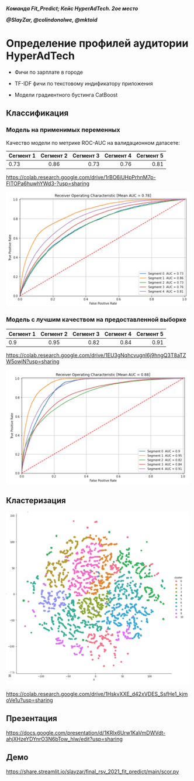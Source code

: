 ***Команда Fit_Predict; Кейс HyperAdTech. 2ое место***

***@SlayZar, @colindonolwe, @mktoid***

# Определение профилей аудитории HyperAdTech

- Фичи по зарплате в городе

- TF-IDF фичи по текстовому индификатору приложения

- Модели градиентного бустинга CatBoost


## Классификация

### Модель на применимых переменных

Качество модели по метрике ROC-AUC на валидационном датасете:

| Сегмент 1   | Сегмент 2   | Сегмент 3   | Сегмент 4   | Сегмент 5  |
| ----------- |:-----------:| -----------:| -----------:| ----------:|
| 0.73        | 0.86        | 0.73        | 0.76        | 0.81       |


https://colab.research.google.com/drive/1rBO6iUHpPrhnM7p-FlTOPa6huwhYWd3-?usp=sharing

<img src="/data/roc.png" width="500" />

### Модель с лучшим качеством на предоставленной выборке

| Сегмент 1   | Сегмент 2   | Сегмент 3   | Сегмент 4   | Сегмент 5  |
| ----------- |:-----------:| -----------:| -----------:| ----------:|
| 0.9         | 0.95        | 0.82        | 0.84        | 0.91       |

https://colab.research.google.com/drive/1EU3gNqhcvugnI6j9hngQ3T8aTZW5owjN?usp=sharing


<img src="/data/good_roc.png" width="500" />


## Кластеризация


<img src="/data/cluster.png" width="500" />

https://colab.research.google.com/drive/1HskvXXE_d42xVDES_SsfHe1_kjmoVe1u?usp=sharing

## Презентация

https://docs.google.com/presentation/d/1KRlx6Urw1KaVmDWVdt-ahjXHzeYDYnrO3N6bTow_hlw/edit?usp=sharing

## Демо

https://share.streamlit.io/slayzar/final_rsv_2021_fit_predict/main/scor.py
